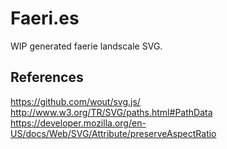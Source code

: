 Faeri.es
========

WIP generated faerie landscale SVG.

References
----------

https://github.com/wout/svg.js/
http://www.w3.org/TR/SVG/paths.html#PathData
https://developer.mozilla.org/en-US/docs/Web/SVG/Attribute/preserveAspectRatio
